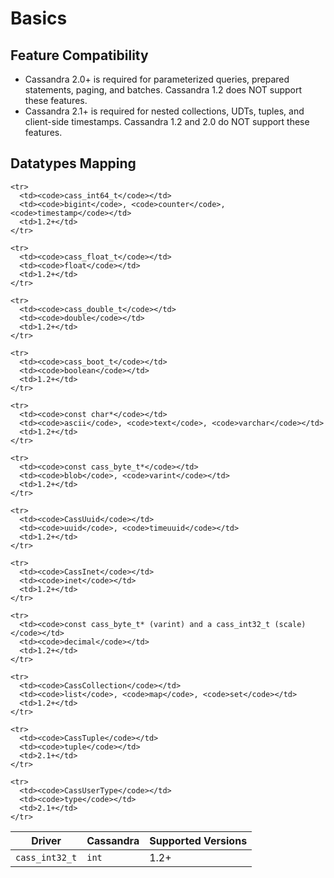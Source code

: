 # Basics

## Feature Compatibility

* Cassandra 2.0+ is required for parameterized queries, prepared statements,
  paging, and batches. Cassandra 1.2 does NOT support these features.
* Cassandra 2.1+ is required for nested collections, UDTs, tuples, and client-side
  timestamps. Cassandra 1.2 and 2.0 do NOT support these features.

## Datatypes Mapping

<table class="table table-striped table-hover table-condensed">
  <thead>
    <tr>
      <th>Driver</th>
      <th>Cassandra</th>
      <th>Supported Versions</th>
    </tr>
  </thead>
  <tbody>
    <tr>
      <td><code>cass_int32_t</code></td>
      <td><code>int</code></td>
      <td>1.2+</td>
    </tr>

    <tr>
      <td><code>cass_int64_t</code></td>
      <td><code>bigint</code>, <code>counter</code>, <code>timestamp</code></td>
      <td>1.2+</td>
    </tr>

    <tr>
      <td><code>cass_float_t</code></td>
      <td><code>float</code></td>
      <td>1.2+</td>
    </tr>

    <tr>
      <td><code>cass_double_t</code></td>
      <td><code>double</code></td>
      <td>1.2+</td>
    </tr>

    <tr>
      <td><code>cass_boot_t</code></td>
      <td><code>boolean</code></td>
      <td>1.2+</td>
    </tr>

    <tr>
      <td><code>const char*</code></td>
      <td><code>ascii</code>, <code>text</code>, <code>varchar</code></td>
      <td>1.2+</td>
    </tr>

    <tr>
      <td><code>const cass_byte_t*</code></td>
      <td><code>blob</code>, <code>varint</code></td>
      <td>1.2+</td>
    </tr>

    <tr>
      <td><code>CassUuid</code></td>
      <td><code>uuid</code>, <code>timeuuid</code></td>
      <td>1.2+</td>
    </tr>

    <tr>
      <td><code>CassInet</code></td>
      <td><code>inet</code></td>
      <td>1.2+</td>
    </tr>

    <tr>
      <td><code>const cass_byte_t* (varint) and a cass_int32_t (scale)</code></td>
      <td><code>decimal</code></td>
      <td>1.2+</td>
    </tr>

    <tr>
      <td><code>CassCollection</code></td>
      <td><code>list</code>, <code>map</code>, <code>set</code></td>
      <td>1.2+</td>
    </tr>

    <tr>
      <td><code>CassTuple</code></td>
      <td><code>tuple</code></td>
      <td>2.1+</td>
    </tr>

    <tr>
      <td><code>CassUserType</code></td>
      <td><code>type</code></td>
      <td>2.1+</td>
    </tr>

  </tbody>
</table>

